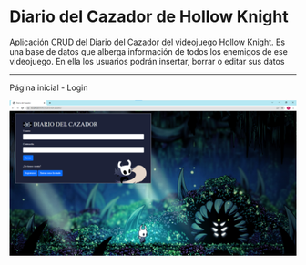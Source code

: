 # Diario del Cazador de Hollow Knight
Aplicación CRUD del Diario del Cazador del videojuego Hollow Knight. Es una base de datos que alberga información de todos los enemigos de ese videojuego. En ella los usuarios podrán insertar, borrar o editar sus datos

---

Página inicial - Login

 ![login(provisional)](https://github.com/albertomorenogonzalez/diario-del-cazador-HK/blob/main/capturas/login(provisional).png)  
